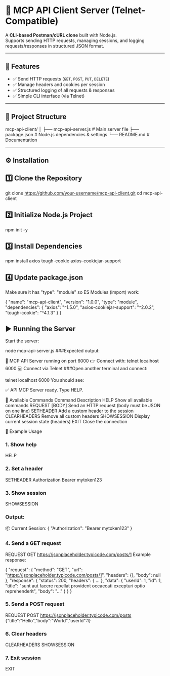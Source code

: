 # 📡 **MCP API Client Server (Telnet-Compatible)**

A **CLI-based Postman/cURL clone** built with Node.js.  
Supports sending HTTP requests, managing sessions, and logging requests/responses in structured JSON format.

---

## 🚀 **Features**
- ✅ Send HTTP requests (`GET`, `POST`, `PUT`, `DELETE`)  
- ✅ Manage headers and cookies per session  
- ✅ Structured logging of all requests & responses  
- ✅ Simple CLI interface (via Telnet)  

---

## 📂 **Project Structure**
mcp-api-client/
│
├── mcp-api-server.js # Main server file
├── package.json # Node.js dependencies & settings
└── README.md # Documentation



---

## ⚙️ **Installation**

## 1️⃣ **Clone the Repository**

git clone https://github.com/your-username/mcp-api-client.git
cd mcp-api-client
## 2️⃣ Initialize Node.js Project

npm init -y
## 3️⃣ Install Dependencies

npm install axios tough-cookie axios-cookiejar-support
## 4️⃣ Update package.json
Make sure it has "type": "module" so ES Modules (import) work:


{
  "name": "mcp-api-client",
  "version": "1.0.0",
  "type": "module",
  "dependencies": {
    "axios": "^1.5.0",
    "axios-cookiejar-support": "^2.0.2",
    "tough-cookie": "^4.1.3"
  }
}
## ▶️ Running the Server
Start the server:


node mcp-api-server.js
###Expected output:


🚀 MCP API Server running on port 6000
👉 Connect with: telnet localhost 6000
💻 Connect via Telnet
###Open another terminal and connect:


telnet localhost 6000
You should see:

✅ API MCP Server ready. Type HELP.

📜 Available Commands
Command	Description
HELP	Show all available commands
REQUEST <METHOD> <URL> [BODY]	Send an HTTP request (body must be JSON on one line)
SETHEADER <key> <value>	Add a custom header to the session
CLEARHEADERS	Remove all custom headers
SHOWSESSION	Display current session state (headers)
EXIT	Close the connection

🧪 Example Usage
### 1. Show help

HELP
### 2. Set a header

SETHEADER Authorization Bearer mytoken123
### 3. Show session

SHOWSESSION
### Output:


📦 Current Session:
{
  "Authorization": "Bearer mytoken123"
}
### 4. Send a GET request

REQUEST GET https://jsonplaceholder.typicode.com/posts/1
Example response:


{
  "request": {
    "method": "GET",
    "url": "https://jsonplaceholder.typicode.com/posts/1",
    "headers": {},
    "body": null
  },
  "response": {
    "status": 200,
    "headers": { ... },
    "data": {
      "userId": 1,
      "id": 1,
      "title": "sunt aut facere repellat provident occaecati excepturi optio reprehenderit",
      "body": "..."
    }
  }
}
### 5. Send a POST request

REQUEST POST https://jsonplaceholder.typicode.com/posts {"title":"Hello","body":"World","userId":1}
### 6. Clear headers
CLEARHEADERS
SHOWSESSION
### 7. Exit session

EXIT



